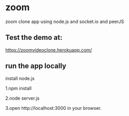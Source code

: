 # zoom
zoom clone app using node.js and socket.io and peerJS

## Test the demo at:
https://zoomvideoclone.herokuapp.com/

## run the app locally
install node.js

1.npm install  

2.node server.js

3.open http://localhost:3000 in your browser.
